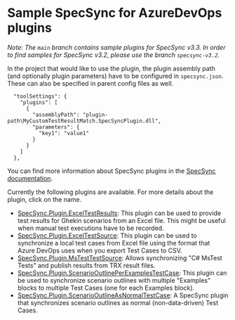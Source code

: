 # Sample SpecSync for AzureDevOps plugins

_Note: The `main` branch contains sample plugins for SpecSync v3.3. In order to find samples for SpecSync v3.2, please use the branch `specsync-v3.2`._

In the project that would like to use the plugin, the plugin assembly path (and optionally plugin parameters)
have to be configured in `specsync.json`. These can also be specified in parent config files as well.

```
  "toolSettings": {
    "plugins": [
      {
        "assemblyPath": "plugin-path\MyCustomTestResultMatch.SpecSyncPlugin.dll",
        "parameters": {
          "key1": "value1"
        }
      }
    ] 
  },
```

You can find more information about SpecSync plugins in the [SpecSync documentation](https://speclink.me/specsync-plugins).

Currently the following plugins are available. For more details about the plugin, click on the name.

* [SpecSync.Plugin.ExcelTestResults](excel-test-results-plugin): This plugin can be used to provide test results for Ghekin scenarios from an Excel file. This might 
be useful when manual test executions have to be recorded.
* [SpecSync.Plugin.ExcelTestSource](excel-test-source-plugin): This plugin can be used to synchronize a local test cases from Excel file using the format that Azure DevOps uses when you export Test Cases to CSV.
* [SpecSync.Plugin.MsTestTestSource](mstest-test-source-plugin): Allows synchronizing "C# MsTest Tests" and publish results from TRX result files.
* [SpecSync.Plugin.ScenarioOutlinePerExamplesTestCase](scenario-outline-per-exampes-test-case-plugin): This plugin can be used to synchronize scenario outlines with multiple "Examples" blocks to multiple Test Cases (one for each Examples block).
* [SpecSync.Plugin.ScenarioOutlineAsNormalTestCase](scenario-outline-as-normal-test-case-format-plugin): A SpecSync plugin that synchronizes scenario outlines as normal (non-data-driven) Test Cases.
